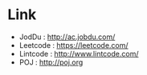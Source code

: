 # Link

- JodDu : http://ac.jobdu.com/
- Leetcode : https://leetcode.com/
- Lintcode : http://www.lintcode.com/
- POJ : http://poj.org